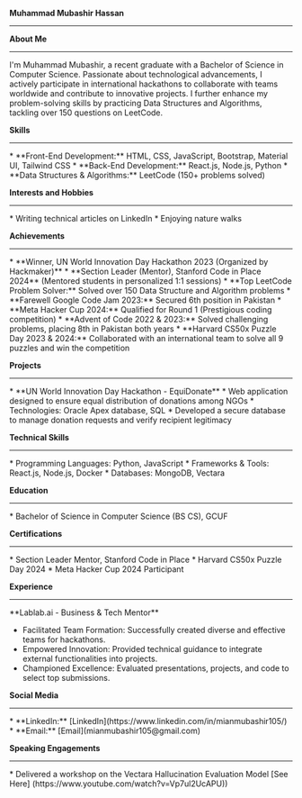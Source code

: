 **Muhammad Mubashir Hassan**
<hr>

**About Me**
<hr>
I'm Muhammad Mubashir, a recent graduate with a Bachelor of Science in Computer Science. Passionate about technological advancements, I actively participate in international hackathons to collaborate with teams worldwide and contribute to innovative projects. I further enhance my problem-solving skills by practicing Data Structures and Algorithms, tackling over 150 questions on LeetCode.

**Skills**
<hr>
* **Front-End Development:** HTML, CSS, JavaScript, Bootstrap, Material UI, Tailwind CSS
* **Back-End Development:** React.js, Node.js, Python
* **Data Structures & Algorithms:** LeetCode (150+ problems solved)

**Interests and Hobbies**
<hr>
* Writing technical articles on LinkedIn
* Enjoying nature walks

**Achievements**
<hr>
* **Winner, UN World Innovation Day Hackathon 2023 (Organized by Hackmaker)**
* **Section Leader (Mentor), Stanford Code in Place 2024** (Mentored students in personalized 1:1 sessions)
* **Top LeetCode Problem Solver:** Solved over 150 Data Structure and Algorithm problems
* **Farewell Google Code Jam 2023:** Secured 6th position in Pakistan
* **Meta Hacker Cup 2024:** Qualified for Round 1 (Prestigious coding competition)
* **Advent of Code 2022 & 2023:** Solved challenging problems, placing 8th in Pakistan both years
* **Harvard CS50x Puzzle Day 2023 & 2024:** Collaborated with an international team to solve all 9 puzzles and win the competition

**Projects**
<hr>
* **UN World Innovation Day Hackathon - EquiDonate**
   * Web application designed to ensure equal distribution of donations among NGOs
   * Technologies: Oracle Apex database, SQL
   * Developed a secure database to manage donation requests and verify recipient legitimacy

**Technical Skills**
<hr>
* Programming Languages: Python, JavaScript
* Frameworks & Tools: React.js, Node.js, Docker
* Databases: MongoDB, Vectara

**Education**
<hr>
* Bachelor of Science in Computer Science (BS CS), GCUF

**Certifications**
<hr>
* Section Leader Mentor, Stanford Code in Place
* Harvard CS50x Puzzle Day 2024
* Meta Hacker Cup 2024 Participant

**Experience**
<hr>
**Lablab.ai - Business & Tech Mentor**

* Facilitated Team Formation: Successfully created diverse and effective teams for hackathons.
* Empowered Innovation: Provided technical guidance to integrate external functionalities into projects.
* Championed Excellence: Evaluated presentations, projects, and code to select top submissions.

**Social Media**
<hr>
* **LinkedIn:** [LinkedIn](https://www.linkedin.com/in/mianmubashir105/)
* **Email:** [Email](mianmubashir105@gmail.com)

**Speaking Engagements**
<hr>
* Delivered a workshop on the Vectara Hallucination Evaluation Model [See Here] (https://www.youtube.com/watch?v=Vp7ul2UcAPU))

